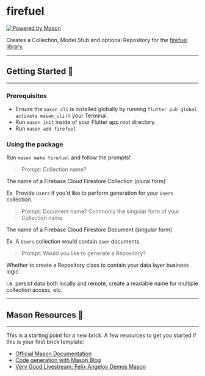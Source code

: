 # firefuel

[![Powered by Mason](https://img.shields.io/endpoint?url=https%3A%2F%2Ftinyurl.com%2Fmason-badge)](https://github.com/felangel/mason)

Creates a Collection, Model Stub and optional Repository for the [firefuel library](https://pub.dev/packages/firefuel).

---

## Getting Started 🚀

---

### Prerequisites

- Ensure the `mason_cli` is installed globally by running `flutter pub global activate mason_cli` in your Terminal.
- Run `mason init` inside of your Flutter app root directory.
- Run `mason add firefuel`

### Using the package

Run `mason make firefuel` and follow the prompts!

> Prompt: Collection name?

The name of a Firebase Cloud Firestore Collection (plural form)

Ex. Provide `Users` if you'd like to perform generation for your `Users` collection.

> Prompt: Document name? Commonly the singular form of your Collection name.

The name of a Firebase Cloud Firestore Document (singular form)

Ex. A `Users` collection would contain `User` documents.

> Prompt: Would you like to generate a Repository?

Whether to create a Repository class to contain your data layer business logic.

i.e. persist data both locally and remote, create a readable name for multiple collection access, etc.

---

## Mason Resources 🧱

---

This is a starting point for a new brick.
A few resources to get you started if this is your first brick template:

- [Official Mason Documentation](https://github.com/felangel/mason/tree/master/packages/mason_cli#readme)
- [Code generation with Mason Blog](https://verygood.ventures/blog/code-generation-with-mason)
- [Very Good Livestream: Felix Angelov Demos Mason](https://youtu.be/G4PTjA6tpTU)
